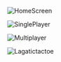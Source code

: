 ![HomeScreen](https://github.com/user-attachments/assets/2cf61a6a-457d-4825-9a15-72c73af1453c)

![SinglePlayer](https://github.com/user-attachments/assets/f074af69-faeb-43be-8db4-208feed77438)

![Multiplayer](https://github.com/user-attachments/assets/b9f0c1c0-2bf9-4db6-bc9c-6fae1e1490b5)

![Lagatictactoe](https://github.com/user-attachments/assets/c273a9b6-675c-41ef-bd4d-de4961b45778)
